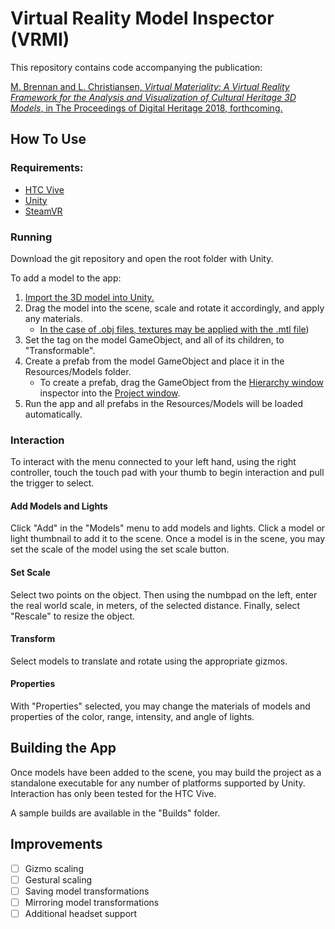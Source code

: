 # Virtual Reality Model Inspector (VRMI) #
This repository contains code accompanying the publication:

[M. Brennan and L. Christiansen, *Virtual Materiality: A Virtual Reality Framework for the Analysis and Visualization of Cultural Heritage 3D Models*, in The Proceedings of Digital Heritage 2018, forthcoming.](https://github.com/leifchri92/VR-Model-Inspector/blob/master/Brennan_Christiansen_DH18.pdf)

## How To Use ##

### Requirements: ###
* [HTC Vive](https://www.vive.com/eu/)
* [Unity](https://unity3d.com/)
* [SteamVR](https://store.steampowered.com/steamvr)

### Running ###
Download the git repository and open the root folder with Unity.

To add a model to the app:
1. [Import the 3D model into Unity.](https://docs.unity3d.com/540/Documentation/Manual/HOWTO-importObject.html)
2. Drag the model into the scene, scale and rotate it accordingly, and apply any materials.
	* [In the case of .obj files, textures may be applied with the .mtl file](https://www.youtube.com/watch?v=uoxSUFdkv7Y))
3. Set the tag on the model GameObject, and all of its children, to "Transformable".
4. Create a prefab from the model GameObject and place it in the Resources/Models folder.
	* To create a prefab, drag the GameObject from the [Hierarchy window](https://docs.unity3d.com/Manual/Hierarchy.html) inspector into the [Project window](https://docs.unity3d.com/Manual/ProjectView.html).
5. Run the app and all prefabs in the Resources/Models will be loaded automatically.

### Interaction ###
To interact with the menu connected to your left hand, using the right controller, touch the touch pad with your thumb to begin interaction and pull the trigger to select.

#### Add Models and Lights ####
Click "Add" in the "Models" menu to add models and lights. Click a model or light thumbnail to add it to the scene. Once a model is in the scene, you may set the scale of the model using the set scale button.

#### Set Scale ####
Select two points on the object. Then using the numbpad on the left, enter the real world scale, in meters, of the selected distance. Finally, select "Rescale" to resize the object.

#### Transform ####
Select models to translate and rotate using the appropriate gizmos.

#### Properties ####
With "Properties" selected, you may change the materials of models and properties of the color, range, intensity, and angle of lights.

## Building the App ##
Once models have been added to the scene, you may build the project as a standalone executable for any number of platforms supported by Unity. Interaction has only been tested for the HTC Vive.

A sample builds are available in the "Builds" folder.

## Improvements ##
- [ ] Gizmo scaling
- [ ] Gestural scaling
- [ ] Saving model transformations
- [ ] Mirroring model transformations
- [ ] Additional headset support
